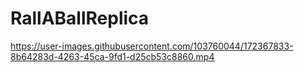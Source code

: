 # RallABallReplica

https://user-images.githubusercontent.com/103760044/172367833-8b64283d-4263-45ca-9fd1-d25cb53c8860.mp4

